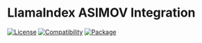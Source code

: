 # LlamaIndex ASIMOV Integration

[![License](https://img.shields.io/badge/license-Public%20Domain-blue.svg)](https://unlicense.org)
[![Compatibility](https://img.shields.io/python/required-version-toml?tomlFilePath=https%3A%2F%2Fraw.githubusercontent.com%2Fasimov-platform%2Fllama-index-asimov%2Frefs%2Fheads%2Fmaster%2Fpyproject.toml)](https://pypi.python.org/pypi/llama-index-asimov)
[![Package](https://img.shields.io/pypi/v/llama-index-asimov.svg)](https://pypi.python.org/pypi/llama-index-asimov)
